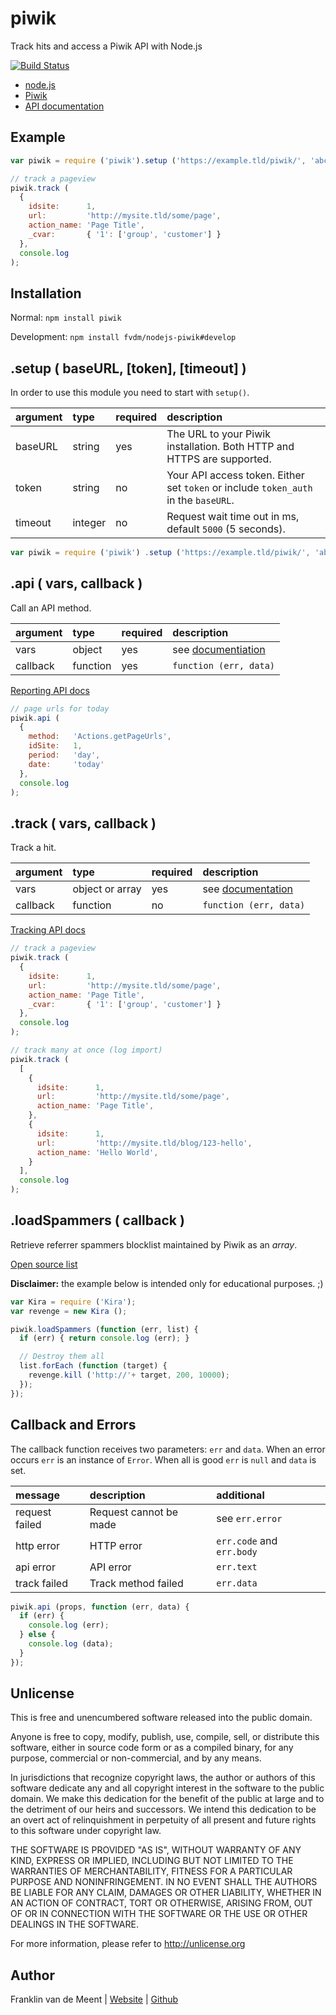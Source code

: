 piwik
=====

Track hits and access a Piwik API with Node.js

[![Build Status](https://travis-ci.org/fvdm/nodejs-piwik.svg?branch=master)](https://travis-ci.org/fvdm/nodejs-piwik)

* [node.js](https://nodejs.org/)
* [Piwik](http://piwik.org/)
* [API documentation](http://developer.piwik.org/api-reference/reporting-api-introduction)


Example
-------

```js
var piwik = require ('piwik').setup ('https://example.tld/piwik/', 'abc123');

// track a pageview
piwik.track (
  {
    idsite:      1,
    url:         'http://mysite.tld/some/page',
    action_name: 'Page Title',
    _cvar:       { '1': ['group', 'customer'] }
  },
  console.log
);
```


Installation
------------

Normal: `npm install piwik`

Development: `npm install fvdm/nodejs-piwik#develop`


.setup ( baseURL, [token], [timeout] )
------

In order to use this module you need to start with `setup()`.

argument | type    | required | description
:--------|:--------|:---------|:-----------
baseURL  | string  | yes      | The URL to your Piwik installation. Both HTTP and HTTPS are supported.
token    | string  | no       | Your API access token. Either set `token` or include `token_auth` in the `baseURL`.
timeout  | integer | no       | Request wait time out in ms, default `5000` (5 seconds).

```js
var piwik = require ('piwik') .setup ('https://example.tld/piwik/', 'abc123');
```


.api ( vars, callback )
----

Call an API method.


argument | type     | required | description
:--------|:---------|:---------|:----------------------
vars     | object   | yes      | see [documentiation](http://developer.piwik.org/api-reference/reporting-api-introduction)
callback | function | yes      | `function (err, data)`


[Reporting API docs](http://developer.piwik.org/api-reference/reporting-api-introduction)


```js
// page urls for today
piwik.api (
  {
    method:   'Actions.getPageUrls',
    idSite:   1,
    period:   'day',
    date:     'today'
  },
  console.log
);
```


.track ( vars, callback )
------

Track a hit.


argument | type            | required | description
:--------|:----------------|:---------|:----------------------
vars     | object or array | yes      | see [documentation](http://developer.piwik.org/api-reference/tracking-api)
callback | function        | no       | `function (err, data)`


[Tracking API docs](http://developer.piwik.org/api-reference/tracking-api)


```js
// track a pageview
piwik.track (
  {
    idsite:      1,
    url:         'http://mysite.tld/some/page',
    action_name: 'Page Title',
    _cvar:       { '1': ['group', 'customer'] }
  },
  console.log
);

// track many at once (log import)
piwik.track (
  [
    {
      idsite:      1,
      url:         'http://mysite.tld/some/page',
      action_name: 'Page Title',
    },
    {
      idsite:      1,
      url:         'http://mysite.tld/blog/123-hello',
      action_name: 'Hello World',
    }
  ],
  console.log
);
```


.loadSpammers ( callback )
-------------

Retrieve referrer spammers blocklist maintained by Piwik as an _array_.

[Open source list](https://github.com/piwik/referrer-spam-blacklist)

**Disclaimer:** the example below is intended only for educational purposes. ;)

```js
var Kira = require ('Kira');
var revenge = new Kira ();

piwik.loadSpammers (function (err, list) {
  if (err) { return console.log (err); }

  // Destroy them all
  list.forEach (function (target) {
    revenge.kill ('http://'+ target, 200, 10000);
  });
});
```


Callback and Errors
-------------------

The callback function receives two parameters: `err` and `data`.
When an error occurs `err` is an instance of `Error`.
When all is good `err` is `null` and `data` is set.


message          | description            | additional
:----------------|:-----------------------|:-------------------------
request failed   | Request cannot be made | see `err.error`
http error       | HTTP error             | `err.code` and `err.body`
api error        | API error              | `err.text`
track failed     | Track method failed    | `err.data`


```js
piwik.api (props, function (err, data) {
  if (err) {
    console.log (err);
  } else {
    console.log (data);
  }
});
```


Unlicense
---------

This is free and unencumbered software released into the public domain.

Anyone is free to copy, modify, publish, use, compile, sell, or
distribute this software, either in source code form or as a compiled
binary, for any purpose, commercial or non-commercial, and by any
means.

In jurisdictions that recognize copyright laws, the author or authors
of this software dedicate any and all copyright interest in the
software to the public domain. We make this dedication for the benefit
of the public at large and to the detriment of our heirs and
successors. We intend this dedication to be an overt act of
relinquishment in perpetuity of all present and future rights to this
software under copyright law.

THE SOFTWARE IS PROVIDED "AS IS", WITHOUT WARRANTY OF ANY KIND,
EXPRESS OR IMPLIED, INCLUDING BUT NOT LIMITED TO THE WARRANTIES OF
MERCHANTABILITY, FITNESS FOR A PARTICULAR PURPOSE AND NONINFRINGEMENT.
IN NO EVENT SHALL THE AUTHORS BE LIABLE FOR ANY CLAIM, DAMAGES OR
OTHER LIABILITY, WHETHER IN AN ACTION OF CONTRACT, TORT OR OTHERWISE,
ARISING FROM, OUT OF OR IN CONNECTION WITH THE SOFTWARE OR THE USE OR
OTHER DEALINGS IN THE SOFTWARE.

For more information, please refer to <http://unlicense.org>


Author
------

Franklin van de Meent
| [Website](https://frankl.in)
| [Github](https://github.com/fvdm)
